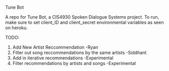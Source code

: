 Tune Bot

A repo for Tune Bot, a CIS4930 Spoken Dialogue Systems project.
To run, make sure to set client_ID and client_secret environmental variables as seen on heroku.

TODO:
1. Add New Artist Reccommendation -Ryan
2. Filter out song reccommendations by the same artists -Siddhant
3. Add in iterative recommendations -Experimental
4. Filter recommendations by artists and songs -Experimental

